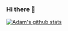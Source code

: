 ### Hi there 👋

<!--
**YalalCakirSSW/YalalCakirSSW** is a ✨ _special_ ✨ repository because its `README.md` (this file) appears on your GitHub profile.

Here are some ideas to get you started:

- 🔭 I’m currently working on ...
- 🌱 I’m currently learning ...
- 👯 I’m looking to collaborate on ...
- 🤔 I’m looking for help with ...
- 💬 Ask me about ...
- 📫 How to reach me: ...
- 😄 Pronouns: ...
- ⚡ Fun fact: ...
-->
[![Adam's github stats](https://github-readme-stats.vercel.app/api?username=adamcogan&theme=dark)](https://github.com/adamcogan/github-readme-stats)
